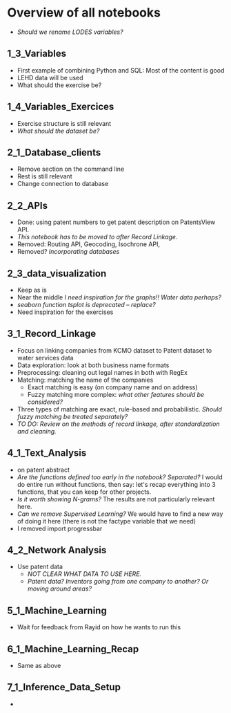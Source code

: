 # Overview of all notebooks
- *Should we rename LODES variables?*


## 1_3_Variables
- First example of combining Python and SQL: Most of the content is good
- LEHD data will be used
- What should the exercise be?

## 1_4_Variables_Exercices
- Exercise structure is still relevant
- *What should the dataset be?*

## 2_1_Database_clients
- Remove section on the command line
- Rest is still relevant
- Change connection to database

## 2_2_APIs
- Done: using patent numbers to get patent description on PatentsView API.
- *This notebook has to be moved to after Record Linkage.*
- Removed: Routing API, Geocoding, Isochrone API,
- Removed? *Incorporating databases*

## 2_3_data_visualization
- Keep as is
- Near the middle *I need inspiration for the graphs!! Water data perhaps?*
- *seaborn function tsplot is deprecated – replace?*
- Need inspiration for the exercises


## 3_1_Record_Linkage
- Focus on linking companies from KCMO dataset to Patent dataset to water services data
- Data exploration: look at both business name formats
- Preprocessing: cleaning out legal names in both with RegEx
- Matching: matching the name of the companies
  + Exact matching is easy (on company name and on address)
  + Fuzzy matching more complex: *what other features should be considered?*
- Three types of matching are exact, rule-based and probabilistic. *Should fuzzy matching be treated separately?*
- *TO DO: Review on the methods of record linkage, after standardization and cleaning.*

## 4_1_Text_Analysis
- on patent abstract
- *Are the functions defined too early in the notebook? Separated?* I would do entire run without functions, then say: let's recap everything into 3 functions, that you can keep for other projects.
- *Is it worth showing N-grams?* The results are not particularly relevant here.
- *Can we remove Supervised Learning?* We would have to find a new way of doing it here (there is not the factype variable that we need)
- I removed import progressbar

## 4_2_Network Analysis
- Use patent data
  + *NOT CLEAR WHAT DATA TO USE HERE.*
  + *Patent data? Inventors going from one company to another? Or moving around areas?*

## 5_1_Machine_Learning
- Wait for feedback from Rayid on how he wants to run this

## 6_1_Machine_Learning_Recap
- Same as above

## 7_1_Inference_Data_Setup
-
